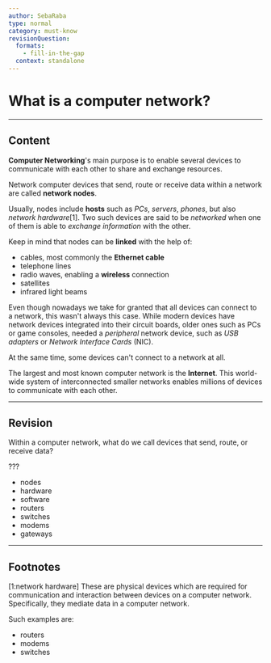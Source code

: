 ```yaml
---
author: SebaRaba
type: normal
category: must-know
revisionQuestion:
  formats:
    - fill-in-the-gap
  context: standalone
---
```


# What is a computer network?


---

## Content

**Computer Networking**'s main purpose is to enable several devices to communicate with each other to share and exchange resources.

Network computer devices that send, route or receive data within a network are called **network nodes**.

Usually, nodes include **hosts** such as *PCs*, *servers*, *phones*, but also *network hardware*[1]. Two such devices are said to be *networked* when one of them is able to *exchange information* with the other.

Keep in mind that nodes can be **linked** with the help of:

- cables, most commonly the **Ethernet cable**
- telephone lines
- radio waves, enabling a **wireless** connection
- satellites
- infrared light beams

Even though nowadays we take for granted that all devices can connect to a network, this wasn't always this case.
While modern devices have network devices integrated into their circuit boards, older ones such as PCs or game consoles, needed a *peripheral* network device, such as *USB adapters* or *Network Interface Cards* (NIC).

At the same time, some devices can't connect to a network at all.

The largest and most known computer network is the **Internet**. This world-wide system of interconnected smaller networks enables millions of devices to communicate with each other.


---

## Revision

Within a computer network, what do we call devices that send, route, or receive data?

???

- nodes
- hardware
- software
- routers
- switches
- modems
- gateways


---

## Footnotes

[1:network hardware]
These are physical devices which are required for communication and interaction between devices on a computer network. Specifically, they mediate data in a computer network.

Such examples are:

- routers
- modems
- switches
